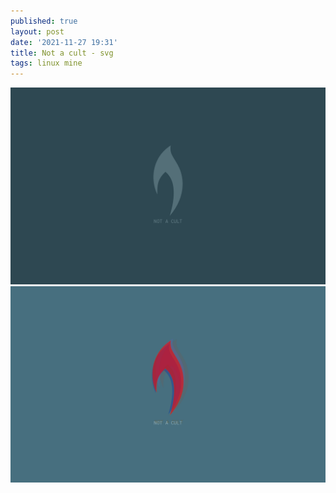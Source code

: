 ```yaml
---
published: true
layout: post
date: '2021-11-27 19:31'
title: Not a cult - svg
tags: linux mine 
---
```

![Not a cult](/media/notACult_opt.svg)  
![Not a cult4](/media/notACult4_opt.svg)
